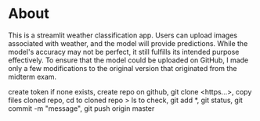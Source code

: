 # About
This is a streamlit weather classification app. Users can upload images associated with weather, and the model will provide predictions. While the model's accuracy may not be perfect, it still fulfills its intended purpose effectively. To ensure that the model could be uploaded on GitHub, I made only a few modifications to the original version that originated from the midterm exam.

create token if none exists, create repo on github, git clone <https...>, copy files cloned repo, cd to cloned repo > ls to check, git add *, git status, git commit -m "message", git push origin master
